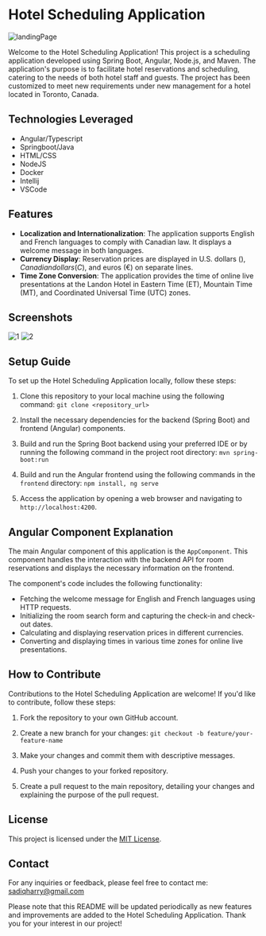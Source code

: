 # Hotel Scheduling Application
![landingPage](https://github.com/SadiqHarry/Springboot_Angualr_NodeJS-Hotel-Scheduling-Application/assets/116308353/f78853eb-1ed6-4af5-a04e-8aceddb6072e)


Welcome to the Hotel Scheduling Application! This project is a scheduling application developed using Spring Boot, Angular, Node.js, and Maven. The application's purpose is to facilitate hotel reservations and scheduling, catering to the needs of both hotel staff and guests. The project has been customized to meet new requirements under new management for a hotel located in Toronto, Canada.

## Technologies Leveraged
- Angular/Typescript 
- Springboot/Java
- HTML/CSS
- NodeJS
- Docker
- Intellij
- VSCode

## Features

- **Localization and Internationalization**: The application supports English and French languages to comply with Canadian law. It displays a welcome message in both languages.
- **Currency Display**: Reservation prices are displayed in U.S. dollars ($), Canadian dollars (C$), and euros (€) on separate lines.
- **Time Zone Conversion**: The application provides the time of online live presentations at the Landon Hotel in Eastern Time (ET), Mountain Time (MT), and Coordinated Universal Time (UTC) zones.

## Screenshots
![1](https://github.com/SadiqHarry/Springboot_Angualr_NodeJS-Hotel-Scheduling-Application/assets/116308353/acbd4c56-18ff-4a6b-9b89-a16cdaab250a)
![2](https://github.com/SadiqHarry/Springboot_Angualr_NodeJS-Hotel-Scheduling-Application/assets/116308353/d4e92760-e2db-4659-8bb8-84922b3cfcce)


## Setup Guide

To set up the Hotel Scheduling Application locally, follow these steps:

1. Clone this repository to your local machine using the following command: `git clone <repository_url>`

2. Install the necessary dependencies for the backend (Spring Boot) and frontend (Angular) components.

3. Build and run the Spring Boot backend using your preferred IDE or by running the following command in the project root directory: `mvn spring-boot:run`

4. Build and run the Angular frontend using the following commands in the `frontend` directory: `npm install, ng serve`

5. Access the application by opening a web browser and navigating to `http://localhost:4200`.

## Angular Component Explanation

The main Angular component of this application is the `AppComponent`. This component handles the interaction with the backend API for room reservations and displays the necessary information on the frontend.

The component's code includes the following functionality:

- Fetching the welcome message for English and French languages using HTTP requests.
- Initializing the room search form and capturing the check-in and check-out dates.
- Calculating and displaying reservation prices in different currencies.
- Converting and displaying times in various time zones for online live presentations.

## How to Contribute

Contributions to the Hotel Scheduling Application are welcome! If you'd like to contribute, follow these steps:

1. Fork the repository to your own GitHub account.

2. Create a new branch for your changes: `git checkout -b feature/your-feature-name`

3. Make your changes and commit them with descriptive messages.

4. Push your changes to your forked repository.

5. Create a pull request to the main repository, detailing your changes and explaining the purpose of the pull request.

## License

This project is licensed under the [MIT License](LICENSE).

## Contact

For any inquiries or feedback, please feel free to contact me:
sadiqharry@gmail.com

Please note that this README will be updated periodically as new features and improvements are added to the Hotel Scheduling Application. Thank you for your interest in our project!








